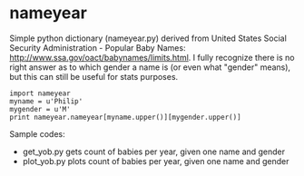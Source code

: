 nameyear
========

Simple python dictionary (nameyear.py) derived from United States Social Security Administration - Popular Baby Names: http://www.ssa.gov/oact/babynames/limits.html. I fully recognize there is no right answer as to which gender a name is (or even what "gender" means), but this can still be useful for stats purposes.

    import nameyear
    myname = u'Philip'
    mygender = u'M'
    print nameyear.nameyear[myname.upper()][mygender.upper()]
    
    
Sample codes:
+ get_yob.py gets count of babies per year, given one name and gender
+ plot_yob.py plots count of babies per year, given one name and gender
